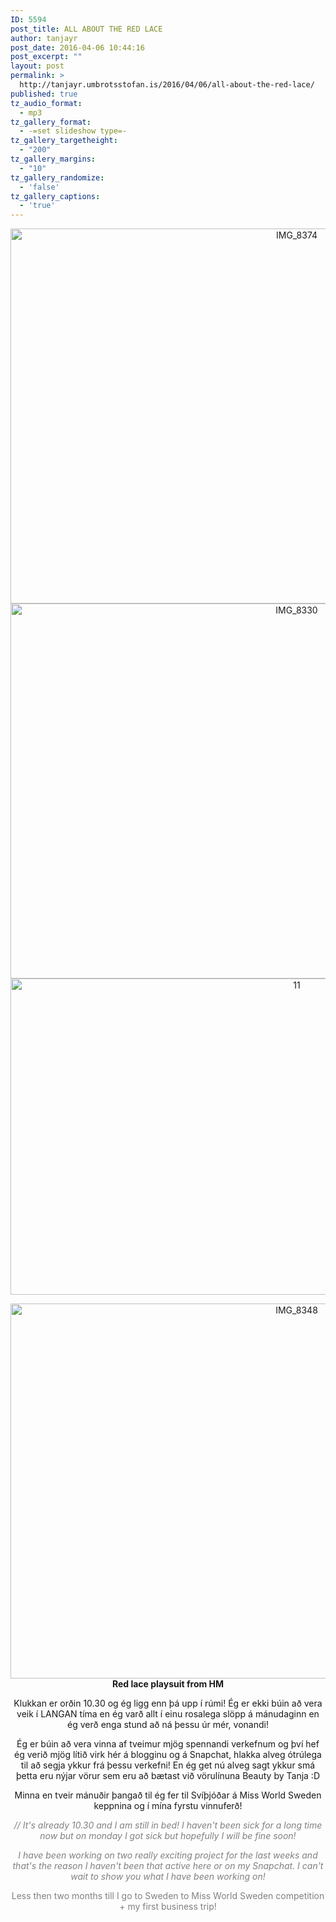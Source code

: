 ```yaml
---
ID: 5594
post_title: ALL ABOUT THE RED LACE
author: tanjayr
post_date: 2016-04-06 10:44:16
post_excerpt: ""
layout: post
permalink: >
  http://tanjayr.umbrotsstofan.is/2016/04/06/all-about-the-red-lace/
published: true
tz_audio_format:
  - mp3
tz_gallery_format:
  - -=set slideshow type=-
tz_gallery_targetheight:
  - "200"
tz_gallery_margins:
  - "10"
tz_gallery_randomize:
  - 'false'
tz_gallery_captions:
  - 'true'
---
```

<p style="text-align: center;"><img class="aligncenter size-large wp-image-5595" src="http://www.tanjayr.com/wp-content/uploads/2016/04/IMG_8374-1024x683.jpg" alt="IMG_8374" width="900" height="600" />
<img class="aligncenter size-large wp-image-5596" src="http://www.tanjayr.com/wp-content/uploads/2016/04/IMG_8330-1024x683.jpg" alt="IMG_8330" width="900" height="600" />
<img class="aligncenter size-large wp-image-5598" src="http://www.tanjayr.com/wp-content/uploads/2016/04/11-1024x576.jpg" alt="11" width="900" height="506" /></p>
<p style="text-align: center;"><img class="aligncenter size-large wp-image-5597" src="http://www.tanjayr.com/wp-content/uploads/2016/04/IMG_8348-1024x683.jpg" alt="IMG_8348" width="900" height="600" /><strong>Red lace playsuit from HM</strong></p>
<p style="text-align: center;">Klukkan er orðin 10.30 og ég ligg enn þá upp í rúmi! Ég er ekki búin að vera veik í LANGAN tíma en ég varð allt í einu rosalega slöpp á mánudaginn en ég verð enga stund að ná þessu úr mér, vonandi!</p>
<p style="text-align: center;">Ég er búin að vera vinna af tveimur mjög spennandi verkefnum og því hef ég verið mjög lítið virk hér á blogginu og á Snapchat, hlakka alveg ótrúlega til að segja ykkur frá þessu verkefni! En ég get nú alveg sagt ykkur smá þetta eru nýjar vörur sem eru að bætast við vörulínuna Beauty by Tanja :D</p>
<p style="text-align: center;">Minna en tveir mánuðir þangað til ég fer til Svíþjóðar á Miss World Sweden keppnina og í mína fyrstu vinnuferð!</p>
<p style="text-align: center;"><span style="color: #808080;"><em>// It's already 10.30 and I am still in bed! I haven't been sick for a long time now but on monday I got sick but hopefully I will be fine soon!</em></span></p>
<p style="text-align: center;"><em><span style="color: #808080;">I have been working on two really exciting project for the last weeks and that's the reason I haven't been that active here or on my Snapchat. I can't wait to show you what I have been working on!</span></em></p>
<p style="text-align: center;"><span style="color: #808080;">Less then two months till I go to Sweden to Miss World Sweden competition + my first business trip!</span></p>